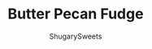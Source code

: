 ---
layout: ../../layouts/MarkdownPostLayout.astro
title: Butter Pecan Fudge 
author: ShugarySweets
pubDate: 2019-09-08
description: "These sweet Butter Pecan Fudge is just like you would get on a vacation. Creamy, buttery flavor that melts in your mouth and finishes with the crunch of pecans!"
image_url: https://www.shugarysweets.com/wp-content/uploads/2019/09/butter-pecan-fudge-3.jpg
tags: ["Candy","American"]
calories: 105
protein: 0
carbohydrates: 12
fats: 7
fiber: 0
ingredients: ["1 cup Unsalted Butter","1 cup Granulated Sugar","1 cup Light Brown Sugar, Packed","1 cup Heavy Whipping Cream","1/4 teaspoon Kosher Salt","1 tablespoon Pure Vanilla Extract","3 cups Powdered Sugar","2 cups Chopped Pecans"]
serves: 64
time: "3 hours 20 minutes"
prepTime: "10 minutes"
instructions: ["Line an 8- by 8-inch baking dish with parchment paper. Set aside.","In a large saucepan over medium high heat, combine sugars, cream, butter and salt. Bring to a boil. Stirring constantly, boil for a full 4 minutes (ROLLING BOIL). Remove from heat.","Pour hot mixture into a mixing bowl and add in the vanilla and powdered sugar. Beat until smooth (several minutes). Fold in chopped pecans and pour into prepared baking dish.","Refrigerate for 3-4 hours until firm. Before cutting into pieces, allow to come to room temperature."]
nutrition: ["105 calories","12 grams carbohydrates","12 milligrams cholesterol","7 grams fat","0 grams fiber","0 grams protein","3 grams saturated fat","11 milligrams sodium","11 grams sugar","0 grams trans fat","3 grams unsaturated fat"]
---